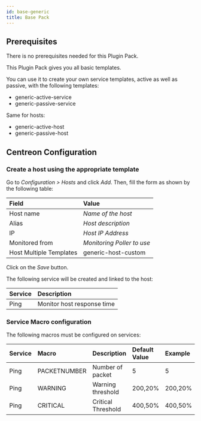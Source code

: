 ```yaml
---
id: base-generic
title: Base Pack
---
```


## Prerequisites

There is no prerequisites needed for this Plugin Pack.

This Plugin Pack gives you all basic templates.

You can use it to create your own service templates, active as well as passive,
with the following templates:

- generic-active-service
- generic-passive-service

Same for hosts:

- generic-active-host
- generic-passive-host

## Centreon Configuration

### Create a host using the appropriate template

Go to *Configuration \> Hosts* and click *Add*. Then, fill the form as shown by
the following table:

| Field                   | Value                      |
| :---------------------- | :------------------------- |
| Host name               | *Name of the host*         |
| Alias                   | *Host description*         |
| IP                      | *Host IP Address*          |
| Monitored from          | *Monitoring Poller to use* |
| Host Multiple Templates | generic-host-custom        |

Click on the *Save* button.

The following service will be created and linked to the host:

| Service | Description                |
| :------ | :------------------------- |
| Ping    | Monitor host response time |

### Service Macro configuration

The following macros must be configured on services:

| Service | Macro        | Description        | Default Value | Example |
| :------ | :----------- | :----------------- | :------------ | :------ |
| Ping    | PACKETNUMBER | Number of packet   | 5             | 5       |
| Ping    | WARNING      | Warning threshold  | 200,20%       | 200,20% |
| Ping    | CRITICAL     | Critical Threshold | 400,50%       | 400,50% |
